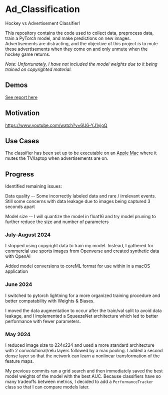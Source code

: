 # Ad_Classification

Hockey vs Advertisement Classifier!

This repository contains the code used to collect data, preprocess data, train a PyTorch model, and make predictions on new images. Advertisements are distracting, and the objective of this project is to mute these advertisements when they come on and only unmute when the hockey game returns.

*Note: Unfortunately, I have not included the model weights due to it being trained on copyrighted material.*

## Demos
[See report here](https://api.wandb.ai/links/antonryoung02_org/g0l4czrq)

## Motivation

https://www.youtube.com/watch?v=6U6-YJ1yjoQ

## Use Cases

The classifier has been set up to be executable on an [Apple Mac](./mac_inference) where it mutes the TV/laptop when advertisements are on.

## Progress

Identified remaining issues:

Data quality -- Some incorrectly labeled data and rare / irrelevant events. Still some concerns with data leakage due to images being captured 3 seconds apart

Model size -- I will quantize the model in float16 and try model pruning to further reduce the size and number of parameters

### July-August 2024

I stopped using copyright data to train my model. Instead, I gathered for commercial use sports images from Openverse and created synthetic data with OpenAI

Added model conversions to coreML format for use within in a macOS application


### June 2024

I switched to pytorch lightning for a more organized training procedure and better compatability with Weights & Biases. 

I moved the data augmentation to occur after the train/val split to avoid data leakage, and I implemented a SqueezeNet architecture which led to better performance with fewer parameters.

### May 2024

I reduced image size to 224x224 and used a more standard architecture with 2 convolutional/relu layers followed by a max pooling. I added a second dense layer so that the network can learn a nonlinear transformation of the feature maps.

My previous commits ran a grid search and then immediately saved the best model weights of the model with the best AUC. Because classifiers have so many tradeoffs between metrics, I decided to add a `PerformanceTracker` class so that I can compare models later.

